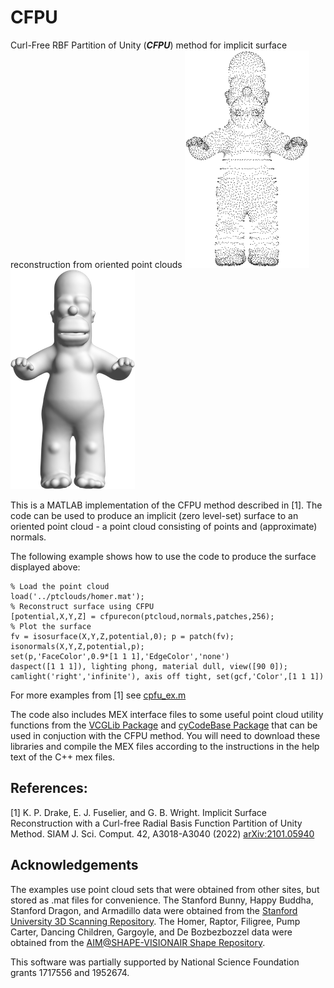 # CFPU
Curl-Free RBF Partition of Unity (**_CFPU_**) method for implicit surface reconstruction from oriented point clouds
![ScreenShot](https://github.com/gradywright/cfpu/blob/main/ptcloud_ex.png)![ScreenShot](https://github.com/gradywright/cfpu/blob/main/cfpu_ex.png)  

This is a MATLAB implementation of the CFPU method described in [1].  The code can be used to produce an implicit (zero level-set) surface to an oriented point cloud - a point cloud consisting of points and (approximate) normals.

The following example shows how to use the code to produce the surface displayed above:
```
% Load the point cloud
load('../ptclouds/homer.mat');
% Reconstruct surface using CFPU
[potential,X,Y,Z] = cfpurecon(ptcloud,normals,patches,256);
% Plot the surface
fv = isosurface(X,Y,Z,potential,0); p = patch(fv); isonormals(X,Y,Z,potential,p);
set(p,'FaceColor',0.9*[1 1 1],'EdgeColor','none')
daspect([1 1 1]), lighting phong, material dull, view([90 0]);
camlight('right','infinite'), axis off tight, set(gcf,'Color',[1 1 1]) 
```

For more examples from [1] see [cpfu_ex.m](https://raw.github.com/gradywright/cfpu/master/cpfu_ex.m)

The code also includes MEX interface files to some useful point cloud utility functions from the [VCGLib Package](https://github.com/cnr-isti-vclab/vcglib) and [cyCodeBase Package](https://github.com/cemyuksel/cyCodeBase) that can be used in conjuction with the CFPU method.  You will need to download these libraries and compile the MEX files according to the instructions in the help text of the C++ mex files.

## References:

[1] K. P. Drake, E. J. Fuselier, and G. B. Wright. Implicit Surface Reconstruction with a Curl-free Radial Basis Function Partition of Unity Method. SIAM J. Sci. Comput. 42, A3018-A3040 (2022) [arXiv:2101.05940](https://arxiv.org/abs/2101.05940)

## Acknowledgements 
The examples use point cloud sets that were obtained from other sites, but stored as .mat files for convenience.  The Stanford Bunny, Happy Buddha, Stanford Dragon, and Armadillo data were obtained from the [Stanford University 3D Scanning Repository](http://graphics.stanford.edu/data/3Dscanrep/). The Homer, Raptor, Filigree, Pump Carter, Dancing Children, Gargoyle, and De Bozbezbozzel data were obtained from the [AIM@SHAPE-VISIONAIR Shape Repository](http://visionair.ge.imati.cnr.it).

This software was partially supported by National Science Foundation grants 1717556 and 1952674.
